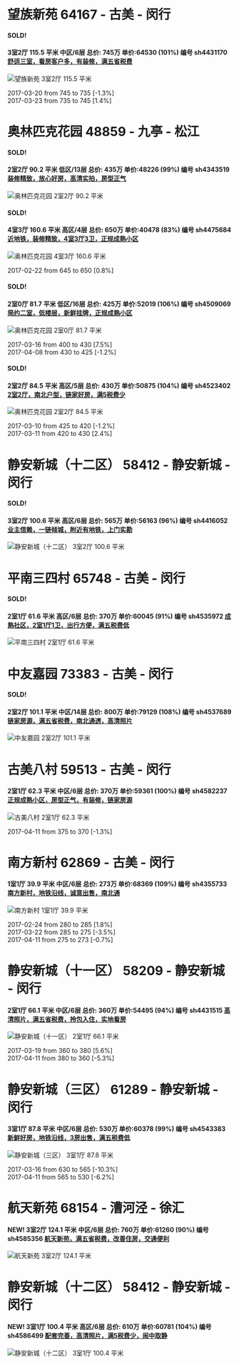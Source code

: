 # 望族新苑 64167 - 古美 - 闵行

#### SOLD!
#### 3室2厅 115.5 平米 中区/6层 总价: 745万 单价:64530 (101%) 编号 sh4431170 [舒适三室，看房客户多，有装修，满五省税费](https://href.li/?http://sh.lianjia.com/ershoufang/sh4431170.html)

![望族新苑 3室2厅 115.5 平米](http://cdn1.dooioo.com/fetch/vp/fy/gi/20161207/e035e36e-f1a7-4429-b34c-e6916f1664c8.jpg_200x150.jpg)

2017-03-20 from 745 to 735 [-1.3%]<br />2017-03-23 from 735 to 745 [1.4%]

    


# 奥林匹克花园 48859 - 九亭 - 松江

#### SOLD!
#### 2室2厅 90.2 平米 低区/13层 总价: 435万 单价:48226 (99%) 编号 sh4343519 [装修精致，放心好房，高清实拍，房型正气](https://href.li/?http://sh.lianjia.com/ershoufang/sh4343519.html)

![奥林匹克花园 2室2厅 90.2 平米](http://cdn1.dooioo.com/fetch/vp/fy/gi/20161104/3ceb6bb6-76d3-4a20-a938-5d764ad49323.jpg_200x150.jpg)



    
#### SOLD!
#### 4室3厅 160.6 平米 高区/4层 总价: 650万 单价:40478 (83%) 编号 sh4475684 [近地铁，装修精致，4室3厅3卫，正规成熟小区](https://href.li/?http://sh.lianjia.com/ershoufang/sh4475684.html)

![奥林匹克花园 4室3厅 160.6 平米](http://cdn7.dooioo.com/static/img/new-version/default_block.png)

2017-02-22 from 645 to 650 [0.8%]

    
#### SOLD!
#### 2室0厅 81.7 平米 低区/16层 总价: 425万 单价:52019 (106%) 编号 sh4509069 [简约二室，低楼层，新鲜挂牌，正规成熟小区](https://href.li/?http://sh.lianjia.com/ershoufang/sh4509069.html)

![奥林匹克花园 2室0厅 81.7 平米](http://cdn7.dooioo.com/static/img/new-version/default_block.png)

2017-03-16 from 400 to 430 [7.5%]<br />2017-04-08 from 430 to 425 [-1.2%]

    
#### SOLD!
#### 2室2厅 84.5 平米 高区/5层 总价: 430万 单价:50875 (104%) 编号 sh4523402 [2室2厅，南北户型，链家好房，满5税费少](https://href.li/?http://sh.lianjia.com/ershoufang/sh4523402.html)

![奥林匹克花园 2室2厅 84.5 平米](http://cdn1.dooioo.com/fetch/vp/fy/gi/20160406/0dc3f8f2-9ca1-4844-953f-5c97af08834c.jpg_200x150.jpg)

2017-03-10 from 425 to 420 [-1.2%]<br />2017-03-11 from 420 to 430 [2.4%]

    


# 静安新城（十二区） 58412 - 静安新城 - 闵行

#### SOLD!
#### 3室2厅 100.6 平米 高区/6层 总价: 565万 单价:56163 (96%) 编号 sh4416052 [业主信赖，一链倾城，附近有地铁，上门实勘](https://href.li/?http://sh.lianjia.com/ershoufang/sh4416052.html)

![静安新城（十二区） 3室2厅 100.6 平米](http://cdn1.dooioo.com/fetch/vp/fy/gi/20161129/516c4935-3f84-4d81-ae2f-4940eefd8323.jpg_200x150.jpg)



    


# 平南三四村 65748 - 古美 - 闵行

#### SOLD!
#### 2室1厅 61.6 平米 高区/6层 总价: 370万 单价:60045 (91%) 编号 sh4535972 [成熟社区，2室1厅1卫，出行方便，满五税费低](https://href.li/?http://sh.lianjia.com/ershoufang/sh4535972.html)

![平南三四村 2室1厅 61.6 平米](http://cdn7.dooioo.com/static/img/new-version/default_block.png)



    


# 中友嘉园 73383 - 古美 - 闵行

#### SOLD!
#### 2室2厅 101.1 平米 中区/14层 总价: 800万 单价:79129 (108%) 编号 sh4537689 [链家房源，满五省税费，南北通透，高清照片](https://href.li/?http://sh.lianjia.com/ershoufang/sh4537689.html)

![中友嘉园 2室2厅 101.1 平米](http://cdn1.dooioo.com/fetch/vp/fy/gi/20161107/0f93fa90-5a38-4ce6-91e4-f80262b51809.jpg_200x150.jpg)



    


# 古美八村 59513 - 古美 - 闵行

#### 2室1厅 62.3 平米 中区/6层 总价: 370万 单价:59361 (100%) 编号 sh4582237 [正规成熟小区，房型正气，有装修，链家房源](https://href.li/?http://sh.lianjia.com/ershoufang/sh4582237.html)

![古美八村 2室1厅 62.3 平米](http://cdn1.dooioo.com/fetch/vp/fy/gi/20170407/c7032a59-46e4-447b-bba3-2552f07bb1e6.jpg_200x150.jpg)

2017-04-11 from 375 to 370 [-1.3%]

    


# 南方新村 62869 - 古美 - 闵行

#### 1室1厅 39.9 平米 中区/6层 总价: 273万 单价:68369 (109%) 编号 sh4355733 [南方新村，地铁沿线，诚意出售，南北通](https://href.li/?http://sh.lianjia.com/ershoufang/sh4355733.html)

![南方新村 1室1厅 39.9 平米](http://cdn1.dooioo.com/fetch/vp/fy/gi/20161208/f1a2aade-906e-4426-a6ec-d90f7931d701.jpg_200x150.jpg)

2017-02-24 from 280 to 285 [1.8%]<br />2017-03-22 from 285 to 275 [-3.5%]<br />2017-04-11 from 275 to 273 [-0.7%]

    


# 静安新城（十一区） 58209 - 静安新城 - 闵行

#### 2室1厅 66.1 平米 中区/6层 总价: 360万 单价:54495 (94%) 编号 sh4431515 [高清照片，满五省税费，拎包入住，实地看房](https://href.li/?http://sh.lianjia.com/ershoufang/sh4431515.html)

![静安新城（十一区） 2室1厅 66.1 平米](http://cdn1.dooioo.com/fetch/vp/fy/gi/20151126/8125cb35-9c64-4904-bb32-59503c1ca51d.jpg_200x150.jpg)

2017-03-19 from 360 to 380 [5.6%]<br />2017-04-11 from 380 to 360 [-5.3%]

    


# 静安新城（三区） 61289 - 静安新城 - 闵行

#### 3室1厅 87.8 平米 中区/6层 总价: 530万 单价:60378 (99%) 编号 sh4543383 [新鲜好房，地铁沿线，3房出售，满五税费低](https://href.li/?http://sh.lianjia.com/ershoufang/sh4543383.html)

![静安新城（三区） 3室1厅 87.8 平米](http://cdn7.dooioo.com/static/img/new-version/default_block.png)

2017-03-16 from 630 to 565 [-10.3%]<br />2017-04-11 from 565 to 530 [-6.2%]

    


# 航天新苑 68154 - 漕河泾 - 徐汇

#### NEW! 3室2厅 124.1 平米 中区/6层 总价: 760万 单价:61260 (90%) 编号 sh4585356 [航天新苑，满五省税费，改善住房，交通便利](https://href.li/?http://sh.lianjia.com/ershoufang/sh4585356.html)

![航天新苑 3室2厅 124.1 平米](http://cdn7.dooioo.com/static/img/new-version/default_block.png)

    


# 静安新城（十二区） 58412 - 静安新城 - 闵行

#### NEW! 3室1厅 100.4 平米 高区/6层 总价: 610万 单价:60781 (104%) 编号 sh4586499 [配套完善，高清照片，满5税费少，闹中取静](https://href.li/?http://sh.lianjia.com/ershoufang/sh4586499.html)

![静安新城（十二区） 3室1厅 100.4 平米](http://cdn1.dooioo.com/fetch/vp/fy/gi/20170410/db477c29-d2ea-4770-b75f-7e476ad7b1e9.jpg_200x150.jpg)

    


